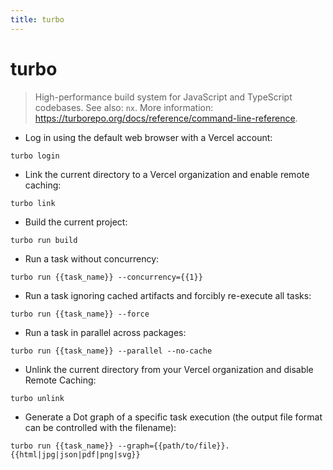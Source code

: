 ```yaml
---
title: turbo
---
```

# turbo

> High-performance build system for JavaScript and TypeScript codebases.
> See also: `nx`.
> More information: <https://turborepo.org/docs/reference/command-line-reference>.

- Log in using the default web browser with a Vercel account:

`turbo login`

- Link the current directory to a Vercel organization and enable remote caching:

`turbo link`

- Build the current project:

`turbo run build`

- Run a task without concurrency:

`turbo run {{task_name}} --concurrency={{1}}`

- Run a task ignoring cached artifacts and forcibly re-execute all tasks:

`turbo run {{task_name}} --force`

- Run a task in parallel across packages:

`turbo run {{task_name}} --parallel --no-cache`

- Unlink the current directory from your Vercel organization and disable Remote Caching:

`turbo unlink`

- Generate a Dot graph of a specific task execution (the output file format can be controlled with the filename):

`turbo run {{task_name}} --graph={{path/to/file}}.{{html|jpg|json|pdf|png|svg}}`
